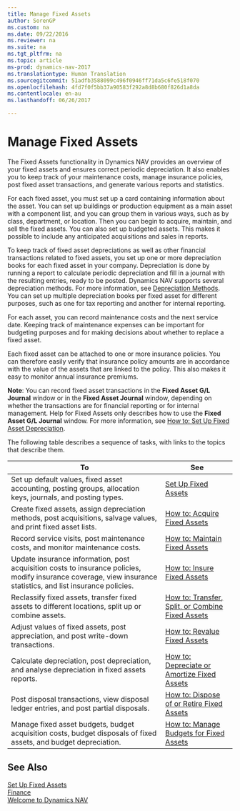 ```yaml
---
title: Manage Fixed Assets
author: SorenGP
ms.custom: na
ms.date: 09/22/2016
ms.reviewer: na
ms.suite: na
ms.tgt_pltfrm: na
ms.topic: article
ms-prod: dynamics-nav-2017
ms.translationtype: Human Translation
ms.sourcegitcommit: 51adfb3588099c496f0946ff71da5c6fe518f070
ms.openlocfilehash: 4fd7f0f5bb37a90583f292a8d8b680f826d1a8da
ms.contentlocale: en-au
ms.lasthandoff: 06/26/2017

---
```


# <a name="manage-fixed-assets"></a>Manage Fixed Assets
The Fixed Assets functionality in Dynamics NAV provides an overview of your fixed assets and ensures correct periodic depreciation. It also enables you to keep track of your maintenance costs, manage insurance policies, post fixed asset transactions, and generate various reports and statistics.

For each fixed asset, you must set up a card containing information about the asset. You can set up buildings or production equipment as a main asset with a component list, and you can group them in various ways, such as by class, department, or location. Then you can begin to acquire, maintain, and sell the fixed assets. You can also set up budgeted assets. This makes it possible to include any anticipated acquisitions and sales in reports.

To keep track of fixed asset depreciations as well as other financial transactions related to fixed assets, you set up one or more depreciation books for each fixed asset in your company. Depreciation is done by running a report to calculate periodic depreciation and fill in a journal with the resulting entries, ready to be posted. Dynamics NAV supports several depreciation methods. For more information, see [Depreciation Methods](fa-depreciation-methods.md). You can set up multiple depreciation books per fixed asset for different purposes, such as one for tax reporting and another for internal reporting.

For each asset, you can record maintenance costs and the next service date. Keeping track of maintenance expenses can be important for budgeting purposes and for making decisions about whether to replace a fixed asset.

Each fixed asset can be attached to one or more insurance policies. You can therefore easily verify that insurance policy amounts are in accordance with the value of the assets that are linked to the policy. This also makes it easy to monitor annual insurance premiums.

**Note**: You can record fixed asset transactions in the **Fixed Asset G/L Journal** window or in the **Fixed Asset Journal** window, depending on whether the transactions are for financial reporting or for internal management. Help for Fixed Assets only describes how to use the **Fixed Asset G/L Journal** window. For more information, see [How to: Set Up Fixed Asset Depreciation](fa-how-setup-depreciation.md).

The following table describes a sequence of tasks, with links to the topics that describe them.

| To | See |
|----|-----|
|Set up default values, fixed asset accounting, posting groups, allocation keys, journals, and posting types.|[Set Up Fixed Assets](fa-setup.md)|
|Create fixed assets, assign depreciation methods, post acquisitions, salvage values, and print fixed asset lists.|[How to: Acquire Fixed Assets](fa-how-acquire.md)|
|Record service visits, post maintenance costs, and monitor maintenance costs.|[How to: Maintain Fixed Assets](fa-how-maintain.md)|
|Update insurance information, post acquisition costs to insurance policies, modify insurance coverage, view insurance statistics, and list insurance policies.|[How to: Insure Fixed Assets](fa-how-insure.md)|
|Reclassify fixed assets, transfer fixed assets to different locations, split up or combine assets.|[How to: Transfer, Split, or Combine Fixed Assets](fa-how-trans-split-combine.md)|
|Adjust values of fixed assets, post appreciation, and post write-down transactions.|[How to: Revalue Fixed Assets](fa-how-revalue.md)|
|Calculate depreciation, post depreciation, and analyse depreciation in fixed assets reports.|[How to: Depreciate or Amortize Fixed Assets](fa-how-depreciate-amortize.md)|
|Post disposal transactions, view disposal ledger entries, and post partial disposals.|[How to: Dispose of or Retire Fixed Assets](fa-how-dispose-retire.md)||
|Manage fixed asset budgets, budget acquisition costs, budget disposals of fixed assets, and budget depreciation.|[How to: Manage Budgets for Fixed Assets](fa-how-manage-budgets.md)|

## <a name="see-also"></a>See Also
[Set Up Fixed Assets](fa-setup.md)  
[Finance](finance-setup.md)  
[Welcome to Dynamics NAV](across-get-started.md)

